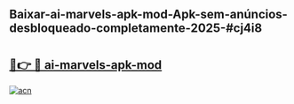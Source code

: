 ## Baixar-ai-marvels-apk-mod-Apk-sem-anúncios-desbloqueado-completamente-2025-#cj4i8

# <h2><a href="https://ainizakaria.my?title=ai-marvels-apk-mod&ref=20M">🔗👉 🔴 ai-marvels-apk-mod</a></h2>

[![acn](https://github.com/user-attachments/assets/0f9c940e-d8b0-45ae-aac7-cd30a18b3e1c)](https://ainizakaria.my?title=ai-marvels-apk-mod&ref=20M)

